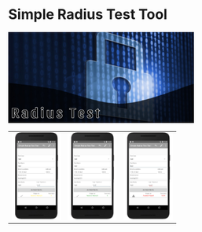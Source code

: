 # Simple Radius Test Tool

<img src="https://github.com/gianafrancisco/androidRadiusTool/blob/master/app/raw-data/background-play_1024.jpeg" width="75%">

<table>
  <tr>
    <td>
      <img src="https://github.com/gianafrancisco/androidRadiusTool/blob/master/app/raw-data/captures/screen2.png" width="100">
    </td>
    <td>
      <img src="https://github.com/gianafrancisco/androidRadiusTool/blob/master/app/raw-data/captures/screen3.png" width="100">
    </td>
    <td>
      <img src="https://github.com/gianafrancisco/androidRadiusTool/blob/master/app/raw-data/captures/screen4.png" width="100">
    </td>
  </tr>
</table>

